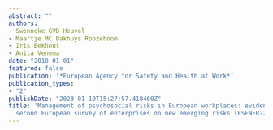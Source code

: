 ```yaml
---
abstract: ""
authors:
- Swenneke GVD Heuvel
- Maartje MC Bakhuys Roozeboom
- Iris Eekhout
- Anita Venema
date: "2018-01-01"
featured: false
publication: '*European Agency for Safety and Health at Work*'
publication_types:
- "2"
publishDate: "2023-01-10T15:27:57.418460Z"
title: 'Management of psychosocial risks in European workplaces: evidence from the
  second European survey of enterprises on new emerging risks (ESENER-2)'
---
```


